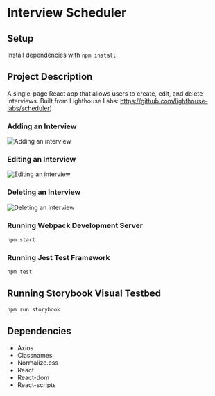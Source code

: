 # Interview Scheduler

## Setup

Install dependencies with `npm install`.

## Project Description

A single-page React app that allows users to create, edit, and delete interviews. Built from Lighthouse Labs: https://github.com/lighthouse-labs/scheduler)

### Adding an Interview

![Adding an interview](https://github.com/feltfan/scheduler/blob/master/docs/addappointment.gif?raw=true)

### Editing an Interview

![Editing an interview](https://github.com/feltfan/scheduler/blob/master/docs/editappointment.gif?raw=true)

### Deleting an Interview

![Deleting an interview](<https://github.com/feltfan/scheduler/blob/master/docs/deleteappointment(1).gif?raw=true>)

### Running Webpack Development Server

```sh
npm start
```

### Running Jest Test Framework

```sh
npm test
```

## Running Storybook Visual Testbed

```sh
npm run storybook
```

## Dependencies

- Axios
- Classnames
- Normalize.css
- React
- React-dom
- React-scripts
